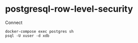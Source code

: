 # postgresql-row-level-security

Connect

```console
docker-compose exec postgres sh
psql -U xuser -d xdb
```